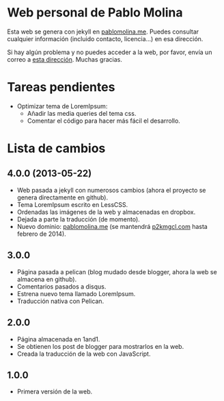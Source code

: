 # Web personal de Pablo Molina

Esta web se genera con jekyll en [pablomolina.me](http://pablomolina.me). Puedes consultar cualquier información (incluido contacto, licencia...) en esa dirección.

Si hay algún problema y no puedes acceder a la web, por favor, envía un correo a [esta dirección](mailto:webissue@pablomolina.me). Muchas gracias.

# Tareas pendientes

 - Optimizar tema de LoremIpsum:
   - Añadir las media queries del tema css.
   - Comentar el código para hacer más fácil el desarrollo.

# Lista de cambios

## 4.0.0 (2013-05-22)

 - Web pasada a jekyll con numerosos cambios (ahora el proyecto se genera directamente en github).
 - Tema LoremIpsum escrito en LessCSS.
 - Ordenadas las imágenes de la web y almacenadas en dropbox.
 - Dejada a parte la traducción (de momento).
 - Nuevo dominio: [pablomolina.me](http://pablomolina.me) (se mantendrá [p2kmgcl.com](http://p2kmgcl.com) hasta febrero de 2014).

## 3.0.0

 - Página pasada a pelican (blog mudado desde blogger, ahora la web se almacena en github).
 - Comentarios pasados a disqus.
 - Estrena nuevo tema llamado LoremIpsum.
 - Traducción nativa con Pelican.

## 2.0.0

 - Página almacenada en 1and1.
 - Se obtienen los post de blogger para mostrarlos en la web.
 - Creada la traducción de la web con JavaScript.

## 1.0.0

 - Primera versión de la web.

